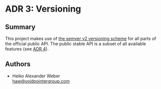 # ADR 3: Versioning

## Summary

This project makes use of [the semver v2 versioning scheme](https://semver.org) for all parts of the official public API. The public stable API is a subset of all available features (see [ADR 4](./4.md)).

## Authors

* Heiko Alexander Weber\
[haw@voidpointergroup.com](mailto:haw@voidpointergroup.com)
